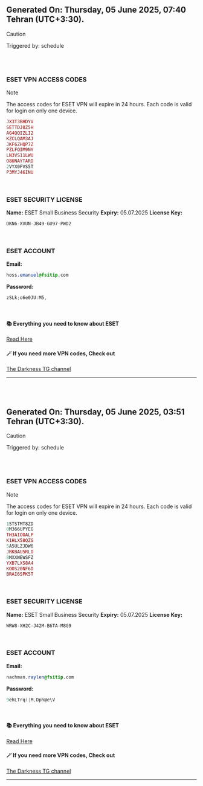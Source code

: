 ## Generated On: Thursday, 05 June 2025, 07:40 Tehran (UTC+3:30).

> [!CAUTION]
> Triggered by: schedule

<br><br>

### ESET VPN ACCESS CODES

> [!NOTE]
> The access codes for ESET VPN will expire in 24 hours.
> Each code is valid for login on only one device.

```ruby
JX3T3BHDYV
SETTDJ8Z5H
AG4QQIZLI2
KZCLQAM3AJ
JKF6ZHQP7Z
PZLFQIM9NY
LN3VS11LWU
O8UNAYTARD
2VYX0FVS5T
P3MYJ46INU
```

<br>

### ESET SECURITY LICENSE

**Name:** ESET Small Business Security
**Expiry:** 05.07.2025
**License Key:**

```POV-Ray SDL
DKN6-XVUN-JB49-GU97-PWD2
```

<br>

### ESET ACCOUNT

**Email:**

```CSS
hoss.emanuel@fsitip.com
```

**Password:**

```POV-Ray SDL
zSLk;o6e0JU:M5,
```

<br>

#### 📚 Everything you need to know about ESET

[Read Here](https://t.me/F_NiREvil/2113)

#### 🪄 If you need more VPN codes, Check out

[The Darkness TG channel](https://t.me/Eset_key_trial)

---

<br><br>

## Generated On: Thursday, 05 June 2025, 03:51 Tehran (UTC+3:30).

> [!CAUTION]
> Triggered by: schedule

<br><br>

### ESET VPN ACCESS CODES

> [!NOTE]
> The access codes for ESET VPN will expire in 24 hours.
> Each code is valid for login on only one device.

```ruby
1STSTMT8ZD
0M366UPYEG
TH3AIOOALP
K1HLX58QZG
5A5ULZJDW6
JRKBAU5RLO
8MXXWEWSFZ
YXB7LXS8A4
KOOS20NF6D
BRAI6SPK5T
```

<br>

### ESET SECURITY LICENSE

**Name:** ESET Small Business Security
**Expiry:** 05.07.2025
**License Key:**

```POV-Ray SDL
WRW8-XH2C-J42M-B6TA-M8G9
```

<br>

### ESET ACCOUNT

**Email:**

```CSS
nachman.raylen@fsitip.com
```

**Password:**

```POV-Ray SDL
9ehLTrq(|M,Dph@e\V
```

<br>

#### 📚 Everything you need to know about ESET

[Read Here](https://t.me/F_NiREvil/2113)

#### 🪄 If you need more VPN codes, Check out

[The Darkness TG channel](https://t.me/Eset_key_trial)

---

<br><br>

